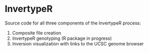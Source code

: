 # InvertypeR
Source code for all three components of the InvertypeR process:
1. Composite file creation
2. InvertypeR genotyping (R package in progress)
3. Inversion visualization with links to the UCSC genome browser
